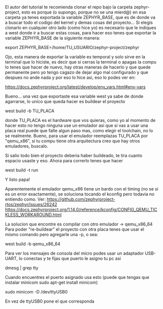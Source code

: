 El autor del tutorial te recomienda clonar el repo bajo la 
carpeta zephyr-project, esto es porque (o supongo, porque 
no se una mierd@) en esa carpeta ya tenes exportada la 
variable ZEPHYR_BASE, que es de donde va a buscar todo el
codigo del kernel y demas cosas del proyecto...
Si elegis clonarlo en cualquier otro lado (como hice yo) es
necesario que le indiques a west donde ir a buscar estas 
cosas, para hacer eso tenes que exportar la variable 
ZEPHYR_BASE de la siguiente manera:

export ZEPHYR_BASE=/home/TU_USUARIO/zephyr-project/zephyr

Ojo, esta manera de exportar la variable es temporal y solo 
sirve en la terminal que lo hiciste, es decir que si cerras
la terminal o apagas la compu lo tenes que hacer de nuevo,
hay otras maneras de hacerlo y que quede permanente pero yo 
tengo cagazo de dejar algo mal configurado y que despues no 
ande nada y por eso lo hice asi, eso lo podes ver en:

https://docs.zephyrproject.org/latest/develop/env_vars.html#env-vars

Bueno... una vez que exportaste esa variable west ya sabe de
donde agarrarse, lo unico que queda hacer es buildear el proyecto

west build -b TU_PLACA

donde TU_PLACA es el hardware que vos quieras, como yo al momento
de hacer esto no tengo ninguna use un emulador asi que si vas a 
usar una placa real puede que falte algun paso mas, como elegir
el toolchain, no lo se realmente. Bueno, para usar el emulador
reemplazas TU_PLACA por "qemu_x86", si tu compu tiene otra
arquitectura creo que hay otros emuladores, buscalo.

Si salio todo bien el proyecto deberia haber buildeado, te tira
cuanto espacio usaste y eso. Ahora para correrlo tenes que hacer

west build -t run

Y listo papa!

Aparentemente el emulador qemu_x86 tiene un bardo con el timing 
(no se si es un error exactamente), se soluciona tocando el 
kconfig pero todavia no entiendo como.
Ver: https://github.com/zephyrproject-rtos/zephyr/issues/26242
https://docs.zephyrproject.org/1.14.0/reference/kconfig/CONFIG_QEMU_TICKLESS_WORKAROUND.html

La solucion que encontre es compilar con otro emulador -> qemu_x86_64
Para poder "re-buildear" el proyecto con otra placa tenes que usar el mismo comando pero 
agregarle una -p, o sea:

west build -b qemu_x86_64

Para ver los mensajes de consola del micro podes usar un adaptador USB-UART, lo conectas
y te fijas que puerto le asigno tu pc asi

dmesg | grep tty

Cuando encuentres el puerto asignado usa esto (puede que tengas que instalar minicom
sudo apt-get install minicom)

sudo minicom -D /dev/ttyUSB0

En vez de ttyUSB0 pone el que corresponda